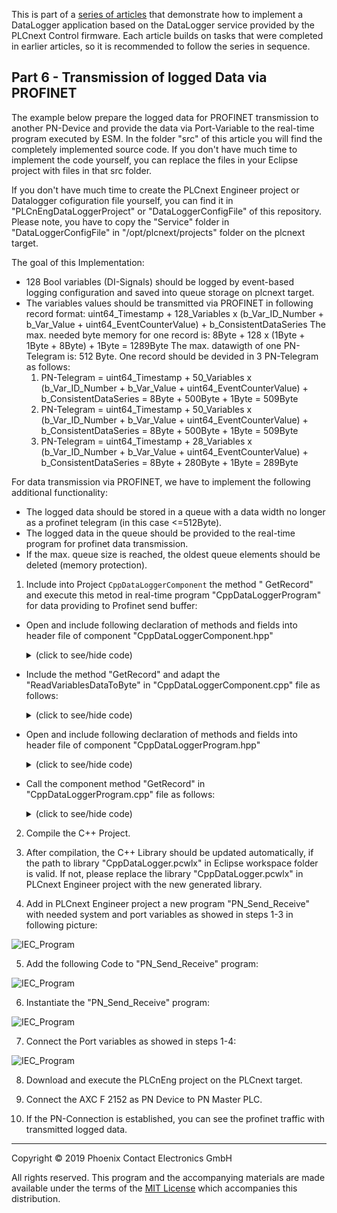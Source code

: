 This is part of a [series of articles](https://github.com/PLCnext/plcnext-real-time-datalogger) that demonstrate how to implement a DataLogger application based on the DataLogger service provided by the PLCnext Control firmware.  Each article builds on tasks that were completed in earlier articles, so it is recommended to follow the series in sequence.

## Part 6 - Transmission of logged Data via PROFINET


The example below prepare the logged data for PROFINET transmission to another PN-Device and provide the data via Port-Variable to the real-time program executed by ESM. In the folder "src" of this article you will find the completely implemented source code. If you don't have much time to implement the code yourself, you can replace the files in your Eclipse project with files in that src folder.

If you don't have much time to create the PLCnext Engineer project or Datalogger cofiguration file yourself, you can find it in "PLCnEngDataLoggerProject" or "DataLoggerConfigFile" of this repository. Please note, you have to copy the "Service" folder in "DataLoggerConfigFile" in "/opt/plcnext/projects" folder on the plcnext target.

The goal of this Implementation:
 - 128 Bool variables (DI-Signals) should be logged by event-based logging configuration and saved into queue storage on plcnext target.
 - The variables values should be transmitted via PROFINET in following record format: uint64_Timestamp + 128_Variables x (b_Var_ID_Number + b_Var_Value + uint64_EventCounterValue) + b_ConsistentDataSeries
   The max. needed byte memory for one record is: 8Byte + 128 x (1Byte + 1Byte + 8Byte) + 1Byte = 1289Byte
   The max. datawigth of one PN-Telegram is: 512 Byte. One record should be devided in 3 PN-Telegram as follows:
   1. PN-Telegram = uint64_Timestamp + 50_Variables x (b_Var_ID_Number + b_Var_Value + uint64_EventCounterValue) + b_ConsistentDataSeries = 8Byte + 500Byte + 1Byte = 509Byte
   2. PN-Telegram = uint64_Timestamp + 50_Variables x (b_Var_ID_Number + b_Var_Value + uint64_EventCounterValue) + b_ConsistentDataSeries = 8Byte + 500Byte + 1Byte = 509Byte
   3. PN-Telegram = uint64_Timestamp + 28_Variables x (b_Var_ID_Number + b_Var_Value + uint64_EventCounterValue) + b_ConsistentDataSeries = 8Byte + 280Byte + 1Byte = 289Byte
 

For data transmission via PROFINET, we have to implement the following additional functionality:
 - The logged data should be stored in a queue with a data width no longer as a profinet telegram (in this case <=512Byte).
 - The logged data in the queue should be provided to the real-time program for profinet data transmission.
 - If the max. queue size is reached, the oldest queue elements should be deleted (memory protection).


1. Include into Project `CppDataLoggerComponent` the method " GetRecord" and execute this metod in real-time program "CppDataLoggerProgram" for data providing to Profinet send buffer:
 - Open and include following declaration of methods and fields into header file of component "CppDataLoggerComponent.hpp"

   <details>
   <summary>(click to see/hide code)</summary>

    ```cpp
	#include <mutex>
	
	private: // fields
	//struct definition
    struct SaveToQueue {
    uint8 byteRecord[512] = {0}; // (8Byte TimeStamp + 8Byte Data)
    };

    uint8 MaxLogVar = 50; //max. Number of LogVariables inside one PN Telegram: (PN-TelegramSize-TimeStamp)/(LogVarID + LogVarValue + LogVarEvetnCnt)
       					  //max. Number of LogVariables inside one PN Telegram: (512Byte - 8Byte)/(1Byte + 1Byte + 8Byte) = 50

    //newRecord declaration
    SaveToQueue newRecord;

    //mutex declaration
    mutex myLock;
    deque<SaveToQueue> toQueue;

    bool m_QueueOverflowWarning = 0;
    bool m_QueueOverflowError = 0;


	public: // IProgramComponent operations
       uint32 GetRecord(uint8* byteRecord,  bool &b_PN_DataValidBit); //will be called in program execution
	```
   </details>
     
 - Include the method "GetRecord" and adapt the "ReadVariablesDataToByte" in "CppDataLoggerComponent.cpp" file as follows:
 
   <details>
   <summary>(click to see/hide code)</summary>

    ```cpp
	
	//////////////////////////////////////////////////////////////////////////////////////////
	//This is the "GetRecord" method and will be executed by program in real-time context.  //
	//The method copied the data from the queue to byteRecord. The byteRecord is a array    //
	//defined as OutPort-Variable and is connected with InPort-Variable in PLCnext Engineer.//
	//The IEC61131 Program in PLCnext Engineer copied the data from to Profinet send buffer.//
	//The variable "b_PN_DataValidBit" is a Input-Port and provides the state of Profinet-  //
	//Communication from PLCnext Engineer system variable "PND_S1_VALID_DATA_CYCLE". We use //
	//this input as trigger for transmission of data from the queue to Profinet send buffer.//
	//                                                                                      //
	//The Return Value currQueueSize is a OutPort-Variable and can be used as memory status //
	//in PLCnext Engineer project.                                                          //
	//////////////////////////////////////////////////////////////////////////////////////////

	uint32 CppDataLoggerComponent::GetRecord(uint8* byteRecord, bool &b_PN_DataValidBit) {

	uint32 currQueueSize = 0; //the value returns the current dequeue size

	if(m_bInitialized == true)
	{
		currQueueSize = toQueue.size(); //get the dequeue size

		if(currQueueSize > 0 && b_PN_DataValidBit == true) //if the size is not zero and the Profinet communication is established
		{
			shared_ptr<SaveToQueue> toPN; //shared pointer

			myLock.lock(); //get mutex so we can read the record from the queue;
			toPN = make_shared<SaveToQueue>((toQueue.front())); //get the first element to the shared pointer

			if(toPN)
			{
				memset(byteRecord, 0x00, sizeof(toPN->byteRecord));
				memcpy(byteRecord, toPN->byteRecord, sizeof(toPN->byteRecord)); //Copy 512 Bytes to the byteRecord
			}

			toQueue.pop_front(); //delete the first element
			myLock.unlock(); //unlock mutex
		}

		if(currQueueSize > 10000 && currQueueSize < 100000 && m_QueueOverflowWarning == false) //set warning message, if the queue size is greater as 10000
		{
			Log::Info("[CppDataLoggerComponent]-------------------------------Record Overflow in the Queue is expected!");
			m_QueueOverflowWarning = true;
		}
		else if(currQueueSize <= 1000)
			m_QueueOverflowWarning = false;

		if(currQueueSize > 100000 && m_QueueOverflowError == false) //set alarm message, if the queue size is greater as 100000
		{
			toQueue.erase(toQueue.begin(), toQueue.begin() + 10000); //erase the first 10000 elements
			Log::Error("[CppDataLoggerComponent]-------------------------------Record Overflow in the Queue, the first 10000 records are erased! ");
			m_QueueOverflowError = true;
		}
		else
			m_QueueOverflowError = false;
	}
	return(currQueueSize);
	}
	
	
	//////////////////////////////////////////////////////////////////////////////////////////
	//This is the ReadVariablesDataToByte method with ReadVariablesData service call of     //
	//DataLogger service. The Service Call reads the data from the given variable from      //
	//the session. This service function returns the data values from the passed variable   //
	//names including timestamps and data series consistent flags, which is called a record.//
	//                                                                                      //
	//In a record the values are in a static order and doesn't contain any type information.//
	//Each record starts with the timestamp followed by the values from the given variable  //
	//by names and ends with the consistent flag.                                           //
	//////////////////////////////////////////////////////////////////////////////////////////

	ErrorCode CppDataLoggerComponent::ReadVariablesDataToByte(const Arp::String& sessionName,
    const Arp::DateTime& startTime, const Arp::DateTime& endTime,
    const std::vector<Arp::String>& variableNames, uint8* byteMemory)
   {
    IDataLoggerService::ReadVariablesDataValuesDelegate readValuesDelegate =
        IDataLoggerService::ReadVariablesDataValuesDelegate::create([&](
            IRscReadEnumerator<RscVariant<512>>& readEnumerator)
    {
    // The readEnumerator gets the N-records,
    // the number of record is not available, the records come as N (undefined) Records!
    readEnumerator.BeginRead();

    RscVariant<512> currentVariant;

    while (readEnumerator.ReadNext(currentVariant))
    {
        RscType rscType = currentVariant.GetType();

        // Check if the rscType is a Array,
        // if yes -> the next record is founded
        if (rscType == RscType::Array)
        {
            RscArrayReader arrayReader(currentVariant); //read currentVariant into arrayReader
            size_t arraySize = arrayReader.GetSize();   //Get the size of Array
            size_t r_offset = 0;                        //reinitialize the r_offset

            uint8 ID_Number = 0;                        //reinitialize the ID_Number
            uint8 LogVarCounter = 0;                    //reinitialize the LogVarCounter
            RscVariant<512> valueTmp = {0};             //reinitialize the valueTmp
            uint8 valueLogVarTmp[8] = {0};              //reinitialize the valueLogVarTmp
            uint8 dateTimeBuffer[8] = {0};              //reinitialize the dateTimeBuffer

            bool b_FoundNullValue = false;              //reinitialize the b_FoundNullValue

            std::vector<size_t> dataValidOffsetTmp;     //vector for r_offset of DataValidBit
            std::vector<SaveToQueue> byteRecordTmp;     //temporary vector for variable Array will be used as PN-Telegram buffer if the variable numbers are above 50 (509 Bytes)

            memset(newRecord.byteRecord, 0x00, sizeof(newRecord.byteRecord));  //reinitialize the newRecord.byteRecord

            for (size_t i = 0; i < (arraySize-1); i++)  //for each element-1 in the array, the last element is a DataValidBit and will be copy separately after this loop
            {
             // The Value will be copied into variant
            arrayReader.ReadNext(valueTmp);

            // Each RscType should be check separately
            // The following data types are expected: DateTime, Bool, Uint64 and Void(NULL)
             switch (valueTmp.GetType())
             {
             case RscType::DateTime:  //if the DataType is DateTime
             {
                uint8 dateTimeBuffer[8] = {0};                   //reinitialize the dateTimeBuffer
             	valueTmp.CopyTo(*((DateTime*)(dateTimeBuffer))); //copy the time stamp value to dateTimeBuffer

             	for(int i = 0; i < sizeof(dateTimeBuffer); i++)  //write the dateTimeBuffer into newRecord.byteRecord Array
             	{
             		memcpy((newRecord.byteRecord + r_offset), &dateTimeBuffer[i], 1);
             		r_offset += 1;
             	 }

            	ID_Number = 0; // set the Variable ID-Number to zero, the ID-Number will be incremented during iteration of elements
             }
             break;

             case RscType::Void:
             {
             	if (b_FoundNullValue == false)
             	{
             		b_FoundNullValue = true;  //Null-Value is founded
             	}
             	else
             	{
             		//Log::Info("ID_Number = {0}   Value = Void", (int)ID_Number);
             		ID_Number += 1;            //increment logging variable ID_Number if the Null-Value and Null-EventCounter is founded
             		b_FoundNullValue = false;
             	}
             }
             break;

             case RscType::Bool:  //if the DataType is Bool
             {
            	newRecord.byteRecord[r_offset] = ID_Number;  // copy the variable ID-Number to newRecord.byteRecord
            	ID_Number += 1;                              // increment logging variable ID_Number
            	r_offset += 1;                               // increment the offset

            	valueTmp.CopyTo(*((bool*)(valueLogVarTmp))); // copy the logging variable value to valueLogVarTmp
            	newRecord.byteRecord[r_offset] = valueLogVarTmp[0]; // copy the record-element to newRecord.byteRecord
                r_offset += 1; //increment the offset

                //Log::Info("ID_Number = {0}   Value = {1}", (int) newRecord.byteRecord[r_offset-2], (int) newRecord.byteRecord[r_offset-1]);
             }
             break;

             case RscType::Uint64:
             {
                uint8 eventCountBuffer[8] = {0}; //reset eventCountBuffer

                //copy the eventVariable Counter Value to the newRecord
                valueTmp.CopyTo(*((uint64*)(eventCountBuffer)));  //copy the event counter value to eventCountBuffer

                for(int i = 0; i < sizeof(eventCountBuffer); i++) //write the event counter into newRecord.byteRecord Array
                {
                	memcpy((newRecord.byteRecord + r_offset), &eventCountBuffer[i], 1);
                	r_offset += 1;
                }

                LogVarCounter += 1; //increment LogVarCounter
             }
              break;

             default:
                 break;
             }

             if (LogVarCounter >= MaxLogVar) // The limit for one PN Telegram is 50 variables: Time stamp + 50 x (VarID + VarValue + eventCount) + DataValidBit
                                             // 50 Variables = 8 Byte + 50 x 10Bytes + 1Byte = 509 Bytes (Offset 0..508)
             {
             	dataValidOffsetTmp.push_back(r_offset); //save the the offset of "r_offset" to dataValidOffsetTmp-vector (is needed for complete the PN-Telegram with data-valid bit)
             	byteRecordTmp.push_back(newRecord);     //save the record to byteRecordTmp-vector

             	LogVarCounter = 0;  //reset the LogVarCounter
                r_offset = 0;       //reset the r_offset

                memset(newRecord.byteRecord, 0x00, sizeof(newRecord.byteRecord)); //reinitialize the newRecord.byteRecord

                for(int i = 0; i < sizeof(dateTimeBuffer); i++) //write the time stamp in the first 8 Bytes of newRecord.byteRecord Array
                 {
                 	memcpy((newRecord.byteRecord + r_offset), &dateTimeBuffer[i], 1); //copy one of 8 time stamp bytes into newRecord.byteRecord Array
                 	r_offset += 1; //increment the offset after copy of 1Byte
                 }
             }
         }

     arrayReader.ReadNext(valueTmp); //read in the last element "ConsistentDataSeries"

	 if(valueTmp.GetType() == RscType::Bool) //The last Element is "ConsistentDataSeries"
	 {
		 valueTmp.CopyTo(*((bool*)(newRecord.byteRecord + r_offset))); //copy the ConsistentDataSeries value into newRecord.byteRecord

		 int iOffset = 0;

		 for(size_t j=0; j < byteRecordTmp.size(); j++) //If more that 50 variables are logged, divide the Record in tree PN-Telegrams
		 {
		 	iOffset = (int)dataValidOffsetTmp[j]; //Get iOffset as index for "ConsistentDataSeries"
		 	byteRecordTmp[j].byteRecord[iOffset]= newRecord.byteRecord[r_offset]; //copy the ConsistentDataSeries value into PN-Telegram (index position 508, 508, 288)

		 	myLock.lock(); //get mutex so we can write our new record to the queue;
		 	toQueue.push_back(byteRecordTmp[j]); //save the byteRecordTmp into PN-Telegram Queue
		 	myLock.unlock(); //unlock mutex
		 }

		 //std::lock_guard<std::mutex> lock(this->myLock);
		 myLock.lock(); //get mutex so we can write our new record to the queue;
		 toQueue.push_back(newRecord); //save thenewRecord into PN-Telegram Queue
		 myLock.unlock(); //unlock mutex
	  }

      else
     {
    	  Log::Error("ReadVariablesDataToByte()----------The ConsistentDataSeries Value is NOT found");
     }
     }
    }
     readEnumerator.EndRead();
	});

    ErrorCode result;

	//Call the ReadVariablesData Method from DataLogger Service
	result = this->m_pDataLoggerService->ReadVariablesData(
			sessionName,
			startTime,
			endTime,

	// This is the Delegate for the transmission of VariableNames
	IDataLoggerService::ReadVariablesDataVariableNamesDelegate::create([&](
		 IRscWriteEnumerator<RscString<512>>& writeEnumerator)
		 {
			writeEnumerator.BeginWrite(variableNames.size());
			for (const auto& varName : variableNames)
			{
				writeEnumerator.WriteNext(varName);
			}
			writeEnumerator.EndWrite();
		}),
		readValuesDelegate);
	 return result;
	};
	
   ```
   </details>   
	  
- Open and include following declaration of methods and fields into header file of component "CppDataLoggerProgram.hpp"
   <details>
   <summary>(click to see/hide code)</summary>

    ```cpp
	    public: /* Ports */

		//#port
		//#attributes(Output|Retain)
		//#name(OutPortPN)
		uint8 OutPortPN [512] = {0}; //The Port-Variable for the connection in PLCnext Engineer

		//#port
		//#attributes(Output|Retain)
		//#name(OutQueueSize)
		uint32 QueueSize = 0;   //The Port-Variable for the connection in PLCnext Engineer

		//#port
		//#attributes(Input|Retain)
		//#name(Cpp_Pn_Valid_Data_Cycle_In)
		bool Cpp_Pn_Valid_Data_Cycle_In = false;   //The Port-Variable for PN-Connection Status, provided by Program in PLCnext Engineer
	```
   </details>
     
 - Call the component method "GetRecord" in "CppDataLoggerProgram.cpp" file as follows:
 
   <details>
   <summary>(click to see/hide code)</summary>

    ```cpp
	   void CppDataLoggerProgram::Execute()
	   {
        //implement program 
	    //Call the reference to the method in the component.
	    //The Execute Program method will be called in real time context
	    QueueSize = cppDataLoggerComponent.GetRecord(OutPortPN, Cpp_Pn_Valid_Data_Cycle_In);
	   }
   	```
   </details>
   

2. Compile the C++ Project.

3. After compilation, the C++ Library should be updated automatically, if the path to library "CppDataLogger.pcwlx" in Eclipse workspace folder is valid. If not, please replace the library "CppDataLogger.pcwlx" in PLCnext Engineer project with the new generated library.

4. Add in PLCnext Engineer project a new program "PN_Send_Receive" with needed system and port variables as showed in steps 1-3 in following picture:

![IEC_Program](/Picture/11_PN_Send_Receive_Var.png)

5. Add the following Code to "PN_Send_Receive" program:

![IEC_Program](/Picture/12_PN_Send_Receive_Code.png)

6. Instantiate the "PN_Send_Receive" program:

![IEC_Program](/Picture/13_PN_Send_Receive_Instance.png)

7. Connect the Port variables as showed in steps 1-4:

![IEC_Program](/Picture/14_PN_Send_Receive_ConnectPortVariables.png)

8. Download and execute the PLCnEng project on the PLCnext target.

9. Connect the AXC F 2152 as PN Device to PN Master PLC.

10. If the PN-Connection is established, you can see the profinet traffic with transmitted logged data.
---

Copyright © 2019 Phoenix Contact Electronics GmbH

All rights reserved. This program and the accompanying materials are made available under the terms of the [MIT License](http://opensource.org/licenses/MIT) which accompanies this distribution.
